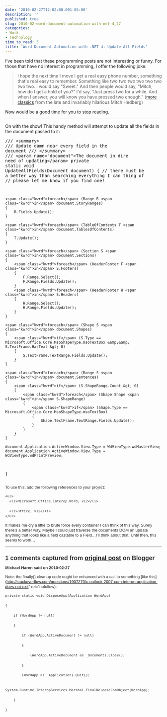 ```yaml
---
date: '2010-02-27T12:02:00.001-05:00'
description: ''
published: true
slug: 2010-02-word-document-automation-with-net-4_27
categories:
- Work
- Technology
time_to_read: 5
title: 'Word Document Automation with .NET 4: Update All Fields'
---
```





I’ve been told that these programming posts are not interesting or funny. For those that have no interest in programming, I offer the following joke:
<blockquote> 

I hope the next time I move I get a real easy phone number, something that's real easy to remember. Something like two two two two two two two two. I would say &quot;Sweet.&quot; And then people would say, &quot;Mitch, how do I get a hold of you?&quot; I'd say, &quot;Just press two for a while. And when I answer, you will know you have pressed two enough.&quot; ([more classics](http://en.wikiquote.org/wiki/Mitch_Hedberg) from the late and invariably hilarious Mitch Hedberg)
</blockquote>

Now would be a good time for you to stop reading.   <hr />

On with the show! This handy method will attempt to update all the fields in the document passed to it:  <pre class="csharpcode"><span class="rem">/// &lt;summary&gt;</span>
<span class="rem">/// Update damn near every field in the document</span>
<span class="rem">/// &lt;/summary&gt;</span>
<span class="rem">/// &lt;param name=&quot;document&quot;&gt;The document in dire need of updating&lt;/param&gt;</span>
<span class="kwrd">private</span> <span class="kwrd">static</span> <span class="kwrd">void</span> UpdateAllFields(Document document)
{
    <span class="rem">// there must be a better way than searching everything I can thing of</span>
    <span class="rem">// please let me know if you find one!</span>

    <span class="kwrd">foreach</span> (Range R <span class="kwrd">in</span> document.StoryRanges)
    {
        R.Fields.Update();
    }

    <span class="kwrd">foreach</span> (TableOfContents T <span class="kwrd">in</span> document.TablesOfContents)
    {
        T.Update();
    }

    <span class="kwrd">foreach</span> (Section S <span class="kwrd">in</span> document.Sections)
    {
        <span class="kwrd">foreach</span> (HeaderFooter F <span class="kwrd">in</span> S.Footers)
        {
            F.Range.Select();
            F.Range.Fields.Update();
        }
        <span class="kwrd">foreach</span> (HeaderFooter H <span class="kwrd">in</span> S.Headers)
        {
            H.Range.Select();
            H.Range.Fields.Update();
        }
    }

    <span class="kwrd">foreach</span> (Shape S <span class="kwrd">in</span> document.Shapes)
    {
        <span class="kwrd">if</span> (S.Type == Microsoft.Office.Core.MsoShapeType.msoTextBox &amp;&amp; S.TextFrame.HasText &gt; 0)
        {
            S.TextFrame.TextRange.Fields.Update();
        }
    }

    <span class="kwrd">foreach</span> (Range S <span class="kwrd">in</span> document.Sentences)
    {
        <span class="kwrd">if</span> (S.ShapeRange.Count &gt; 0)
        {
            <span class="kwrd">foreach</span> (Shape Shape <span class="kwrd">in</span> S.ShapeRange)
            {
                <span class="kwrd">if</span> (Shape.Type == Microsoft.Office.Core.MsoShapeType.msoTextBox)
                {
                    Shape.TextFrame.TextRange.Fields.Update();
                }
            }
        }
    }

    document.Application.ActiveWindow.View.Type = WdViewType.wdMasterView;
    document.Application.ActiveWindow.View.Type = WdViewType.wdPrintPreview;
}</pre>
<span class="Apple-style-span"><span class="Apple-style-span" style="text-align: left; line-height: 16px; font-family: verdana, arial, sans-serif; color: rgb(51,51,51); font-size: 13px;">
  

To use this, add the following references to your project:

    <ul>
      <li>Microsoft.Office.Interop.Word, v12</li>

      <li>Office, v12</li>
    </ul>
  </span></span>


It makes me cry a little to brute force every container I can think of this way. Surely there’s a better way. Maybe I could just traverse the documents DOM an update anything that looks like a field castable to a Field…I’ll think about that. Until then, this seems to work…

---

## 1 comments captured from [original post](https://blog.wassupy.com/2010/02/word-document-automation-with-net-4_27.html) on Blogger

**Michael Haren said on 2010-02-27**

Note: the finally{} cleanup code ought be enhanced with a call to something [like this](http://stackoverflow.com/questions/1907270/c-outlook-2007-com-interop-application-does-not-exit" rel="nofollow):

    private static void DisposeApp(Application WordApp)

    {

        if (WordApp != null)

        {

            if (WordApp.ActiveDocument != null)

            {

                (WordApp.ActiveDocument as _Document).Close();

            }

            (WordApp as _Application).Quit();

            System.Runtime.InteropServices.Marshal.FinalReleaseComObject(WordApp);

        }

    }

